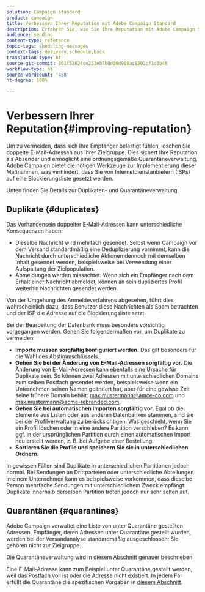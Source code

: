 ```yaml
---
solution: Campaign Standard
product: campaign
title: Verbessern Ihrer Reputation mit Adobe Campaign Standard
description: Erfahren Sie, wie Sie Ihre Reputation mit Adobe Campaign Standard verbessern können, indem Sie doppelte E-Mail-Adressen und Quarantänen verwalten.
audience: sending
content-type: reference
topic-tags: sheduling-messages
context-tags: delivery,schedule,back
translation-type: ht
source-git-commit: 501f52624ce253eb7b0d36d908ac8502cf1d3b48
workflow-type: ht
source-wordcount: '458'
ht-degree: 100%

---
```



# Verbessern Ihrer Reputation{#improving-reputation}

Um zu vermeiden, dass sich Ihre Empfänger belästigt fühlen, löschen Sie doppelte E-Mail-Adressen aus Ihrer Zielgruppe. Dies sichert Ihre Reputation als Absender und ermöglicht eine ordnungsgemäße Quarantäneverwaltung. Adobe Campaign bietet die nötigen Werkzeuge zur Implementierung dieser Maßnahmen, was verhindert, dass Sie von Internetdienstanbietern (ISPs) auf eine Blockierungsliste gesetzt werden.

Unten finden Sie Details zur Duplikaten- und Quarantäneverwaltung.

## Duplikate {#duplicates}

Das Vorhandensein doppelter E-Mail-Adressen kann unterschiedliche Konsequenzen haben:
* Dieselbe Nachricht wird mehrfach gesendet. Selbst wenn Campaign vor dem Versand standardmäßig eine Deduplizierung vornimmt, kann die Nachricht durch unterschiedliche Aktionen dennoch mit demselben Inhalt gesendet werden, beispielsweise bei Verwendung einer Aufspaltung der Zielpopulation.
* Abmeldungen werden missachtet. Wenn sich ein Empfänger nach dem Erhalt einer Nachricht abmeldet, können an sein dupliziertes Profil weiterhin Nachrichten gesendet werden.

Von der Umgehung des Anmeldeverfahrens abgesehen, führt dies wahrscheinlich dazu, dass Benutzer diese Nachrichten als Spam betrachten und der ISP die Adresse auf die Blockierungsliste setzt.

Bei der Bearbeitung der Datenbank muss besonders vorsichtig vorgegangen werden. Gehen Sie folgendermaßen vor, um Duplikate zu vermeiden:
* **Importe müssen sorgfältig konfiguriert werden.** Das gilt besonders für die Wahl des Abstimmschlüssels.
* **Gehen Sie bei der Änderung von E-Mail-Adressen sorgfältig vor.** Die Änderung von E-Mail-Adressen kann ebenfalls eine Ursache für Duplikate sein. So können zwei Adressen mit unterschiedlichen Domains zum selben Postfach gesendet werden, beispielsweise wenn ein Unternehmen seinen Namen geändert hat, aber für eine gewisse Zeit seine frühere Domain behält: max.mustermann@amce-co.com und max.mustermann@acme-rebranded.com.
* **Gehen Sie bei automatischen Importen sorgfältig vor.** Egal ob die Elemente aus Listen oder aus anderen Datenbanken stammen, sind sie bei der Profilverwaltung zu berücksichtigen. Was geschieht, wenn Sie ein Profil löschen oder in eine andere Partition verschieben? Es kann ggf. in der ursprünglichen Partition durch einen automatischen Import neu erstellt werden, z. B. bei Aufgabe einer Bestellung.
* **Sortieren Sie die Profile und speichern Sie sie in unterschiedlichen Ordnern.**

In gewissen Fällen sind Duplikate in unterschiedlichen Partitionen jedoch normal. Bei Sendungen an Drittparteien oder unterschiedliche Abteilungen in einem Unternehmen kann es beispielsweise vorkommen, dass dieselbe Person mehrfache Sendungen mit unterschiedlichem Zweck empfängt. Duplikate innerhalb derselben Partition treten jedoch nur sehr selten auf.

## Quarantänen {#quarantines}

Adobe Campaign verwaltet eine Liste von unter Quarantäne gestellten Adressen. Empfänger, deren Adressen unter Quarantäne gestellt wurden, werden bei der Versandanalyse standardmäßig ausgeschlossen: Sie gehören nicht zur Zielgruppe.

Die Quarantäneverwaltung wird in diesem [Abschnitt](../../sending/using/understanding-quarantine-management.md) genauer beschrieben.

Eine E-Mail-Adresse kann zum Beispiel unter Quarantäne gestellt werden, weil das Postfach voll ist oder die Adresse nicht existiert. In jedem Fall erfüllt die Quarantäne die spezifischen Vorgaben in [diesem Abschnitt](../../sending/using/understanding-quarantine-management.md#conditions-for-sending-an-address-to-quarantine).

